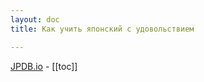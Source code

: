 ```yaml
---
layout: doc
title: Как учить японский с удовольствием

---
```



[JPDB.io](https://jpdb.io/) - 
[[toc]]
